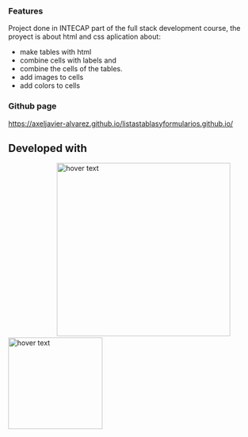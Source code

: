 ### Features
Project done in INTECAP part of the full stack development course, the proyect is about html and css aplication about:
- make tables with html
- combine cells with labels <colspan></colspan> and <rowspan></rowspan>
- combine the cells of the tables.
- add images to cells
- add colors to cells


### Github page

https://axeljavier-alvarez.github.io/listastablasyformularios.github.io/

## Developed with
<p align=left>
   &nbsp;&nbsp;&nbsp;&nbsp;&nbsp;&nbsp;&nbsp;&nbsp;&nbsp;&nbsp;&nbsp;&nbsp;&nbsp;&nbsp;&nbsp;&nbsp;&nbsp;&nbsp;&nbsp;&nbsp;&nbsp;&nbsp;&nbsp;&nbsp;
  <img src="https://images.velog.io/images/kimdlzp/post/c56bd5e7-6060-47c5-b149-83a55675f73b/174854.png" width="350" title="hover text">
    <img src="https://upload.wikimedia.org/wikipedia/commons/thumb/d/d5/CSS3_logo_and_wordmark.svg/1200px-CSS3_logo_and_wordmark.svg.png" width="190" height="185" title="hover text">
</p>
